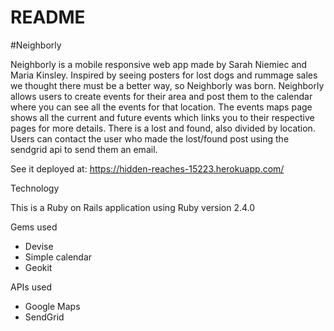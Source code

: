# README

#Neighborly

Neighborly is a mobile responsive web app made by Sarah Niemiec and Maria Kinsley. Inspired by seeing posters for lost dogs and rummage sales we thought there must be a better way, so Neighborly was born. Neighborly allows users to create events for their area and post them to the calendar where you can see all the events for that location. The events maps page shows all the current and future events which links you to their respective pages for more details. There is a lost and found, also divided by location. Users can contact the user who made the lost/found post using the sendgrid api to send them an email.

See it deployed at: https://hidden-reaches-15223.herokuapp.com/

Technology

This is a Ruby on Rails application using
Ruby version 2.4.0

Gems used
* Devise
* Simple calendar
* Geokit

APIs used
* Google Maps
* SendGrid
